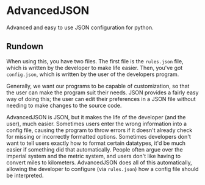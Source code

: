 # AdvancedJSON
Advanced and easy to use JSON configuration for python. 

## Rundown

  When using this, you have two files. The first file is the `rules.json` file, which is written by the developer to make life easier. Then, you've got `config.json`, which is written by the user of the developers program. 
  
  Generally, we want our programs to be capable of customization, so that the user can make the program suit their needs. JSON provides a fairly easy way of doing this; the user can edit their preferences in a JSON file without needing to make changes to the source code. 
  
  AdvancedJSON is JSON, but it makes the life of the developer (and the user), much easier. Sometimes users enter the wrong information into a config file, causing the program to throw errors if it doesn't already check for missing or incorrectly formatted options. Sometimes developers don't want to tell users exactly how to format certain datatypes, it'd be much easier if something did that automatically. People often argue over the imperial system and the metric system, and users don't like having to convert miles to kilometers. AdvancedJSON does all of this automatically, allowing the developer to configure (via `rules.json`) how a config file should be interpreted.
